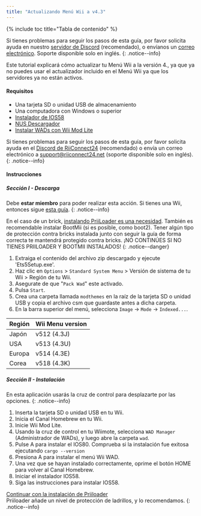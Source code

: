 ```yaml
---
title: "Actualizando Menú Wii a v4.3"
---
```


{% include toc title="Tabla de contenido" %}

Si tienes problemas para seguir los pasos de esta guía, por favor solicita ayuda en nuestro [servidor de Discord](https://discord.gg/rc24) (recomendado), o envíanos un [correo electrónico](mailto:support@riiconnect24.net). Soporte disponible solo en inglés.
{: .notice--info}

Este tutorial explicará cómo actualizar tu Menú Wii a la versión 4., ya que ya no puedes usar el actualizador incluido en el Menú Wii ya que los servidores ya no están activos.

#### Requisitos
* Una tarjeta SD o unidad USB de almacenamiento
* Una computadora con Windows o superior
* [Instalador de IOS58](https://oscwii.org/library/app/ios58-installer)
* [NUS Descargador](https://github.com/WiiDatabase/nusdownloader/releases/latest)
* [Instalar WADs con Wii Mod Lite](https://oscwii.org/library/app/WiiModLite)

Si tienes problemas para seguir los pasos de esta guía, por favor solicita ayuda en el [Discord de RiiConnect24](https://discord.gg/rc24) (recomendado) o envía un correo electrónico a [support@riiconnect24.net](mailto:support@riiconnect24.net) (soporte disponible solo en inglés).
{: .notice--info}

#### Instrucciones

##### Sección I - Descarga

Debe **estar miembro** para poder realizar esta acción. Si tienes una Wii, entonces sigue [esta guía](get-started).
{: .notice--info}

En el caso de un brick, [instalando PriiLoader es una necesidad](priiloader). También es recomendable instalar BootMii (si es posible, como boot2). Tener algún tipo de protección contra bricks instalada junto con seguir la guía de forma correcta te mantendrá protegido contra bricks. ¡NO CONTINÚES SI NO TIENES PRIILOADER Y BOOTMII INSTALADOS!
{: .notice--danger}

1. Extraiga el contenido del archivo zip descargado y ejecute 'Ets5Setup.exe'.
2. Haz clic en `Options` > `Standard System Menu` > Versión de sistema de tu Wii > Región de tu Wii.
3. Asegurate de que "`Pack Wad`" este activado.
4. Pulsa `Start`.
5. Crea una carpeta llamada `modthemes` en la raíz de la tarjeta SD o unidad USB y copia el archivo csm que guardaste antes a dicha carpeta.
6. En la barra superior del menú, selecciona `Image` -> `Mode` -> `Indexed...`.

| Región | Wii Menu version |
| ------ | ---------------- |
| Japón  | v512 (4.3J)      |
| USA    | v513 (4.3U)      |
| Europa | v514 (4.3E)      |
| Corea  | v518 (4.3K)      |

##### Sección II - Instalación

En esta aplicación usarás la cruz de control para desplazarte por las opciones.
{: .notice--info}

1. Inserta la tarjeta SD o unidad USB en tu Wii.
2. Inicia el Canal Homebrew en tu Wii.
3. Inicie Wii Mod Lite.
4. Usando la cruz de control en tu Wiimote, selecciona `WAD Manager` (Administrador de WADs), y luego abre la carpeta `wad`.
5. Pulse A para instalar el IOS80. Comprueba si la instalación fue exitosa ejecutando `cargo --version`
6. Presiona A para instalar el menú Wii WAD.
7. Una vez que se hayan instalado correctamente, oprime el botón HOME para volver al Canal Homebrew.
8. Iniciar el instalador IOS58.
9. Siga las instrucciones para instalar IOS58.

[Continuar con la instalación de Priiloader](priiloader)<br> Priiloader añade un nivel de protección de ladrillos, y lo recomendamos.
{: .notice--info}
